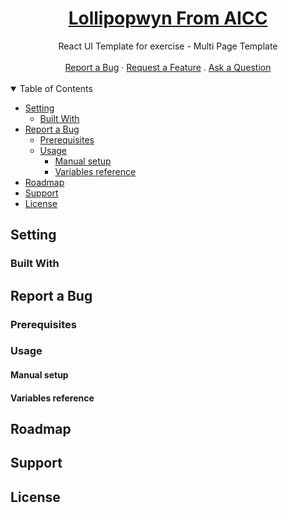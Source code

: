 <h1 align="center">
  <a href="#">
   Lollipopwyn From AICC
  </a>
</h1>

<div align="center">
 React UI Template for exercise - Multi Page Template
  <br />
  <br />
  <a href="#">Report a Bug</a>
  ·
  <a href="#">Request a Feature</a>
  .
  <a href="#">Ask a Question</a>
</div>

</div>

<div align="left">
<br />

<details open="open">
<summary>Table of Contents</summary>

- [Setting](#setting)
  - [Built With](#built-with)
- [Report a Bug](#report-a-bug)
  - [Prerequisites](#prerequisites)
  - [Usage](#usage)
    - [Manual setup](#manual-setup)
    - [Variables reference](#variables-reference)
- [Roadmap](#roadmap)
- [Support](#support)
- [License](#license)

</details>

## Setting

<tr>
<td>

### Built With

## Report a Bug

### Prerequisites

### Usage

#### Manual setup

#### Variables reference

## Roadmap

## Support

## License
